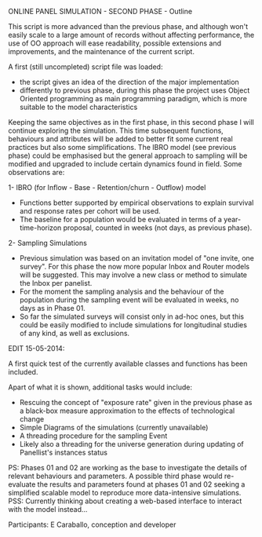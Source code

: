ONLINE PANEL SIMULATION - SECOND PHASE - Outline

This script is more advanced than the previous phase, and although won't easily scale to a large amount of records without affecting performance, the use of OO approach will ease readability, possible extensions and improvements, and the maintenance of the current script.

A first (still uncompleted) script file was loaded:
- the script gives an idea of the direction of the major implementation
- differently to previous phase, during this phase the project uses Object Oriented programming as main programming paradigm, which is more suitable to the model characteristics 

Keeping the same objectives as in the first phase, in this second phase I will continue exploring the simulation. This time subsequent functions, behaviours and attributes will be added to better fit some current real practices but also some simplifications. The IBRO model (see previous phase) could be emphasised but the general approach to sampling will be modified and upgraded to include certain dynamics found in field.
Some observations are:

1- IBRO (for Inflow - Base - Retention/churn - Outflow) model

- Functions better supported by empirical observations to explain survival and response rates per cohort will be used.
- The baseline for a population would be evaluated in terms of a year-time-horizon proposal, counted in weeks (not days, as previous phase).

2- Sampling Simulations

- Previous simulation was based on an invitation model of "one invite, one survey". For this phase the now more popular Inbox and Router models will be suggested. This may involve a new class or method to simulate the Inbox per panelist.
- For the moment the sampling analysis and the behaviour of the population during the sampling event will be evaluated in weeks, no days as in Phase 01.
- So far the simulated surveys will consist only in ad-hoc ones, but this could be easily modified to include simulations for longitudinal studies of any kind, as well as exclusions.

EDIT 15-05-2014:

A first quick test of the currently available classes and functions has been included.

Apart of what it is shown, additional tasks would include:
- Rescuing the concept of "exposure rate" given in the previous phase as a black-box measure approximation to the effects of technological change
- Simple Diagrams of the simulations (currently unavailable)
- A threading procedure for the sampling Event
- Likely also a threading for the universe generation during updating of Panellist's instances status

PS: Phases 01 and 02 are working as the base to investigate the details of relevant behaviours and parameters. A possible third phase would re-evaluate the results and parameters found at phases 01 and 02 seeking a simplified scalable model to reproduce more data-intensive simulations.  
PSS: Currently thinking about creating a web-based interface to interact with the model instead... 

Participants: E Caraballo, conception and developer







